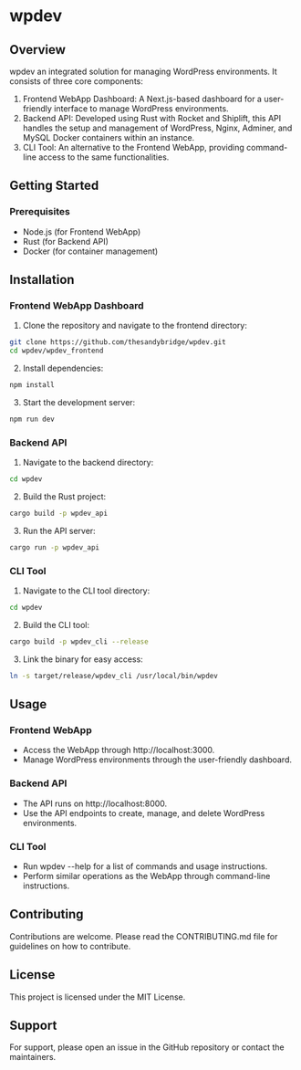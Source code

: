 # wpdev

## Overview

wpdev an integrated solution for managing WordPress environments. It consists of three core components:

1. Frontend WebApp Dashboard: A Next.js-based dashboard for a user-friendly interface to manage WordPress environments.
2. Backend API: Developed using Rust with Rocket and Shiplift, this API handles the setup and management of WordPress, Nginx, Adminer, and MySQL Docker containers within an instance.
3. CLI Tool: An alternative to the Frontend WebApp, providing command-line access to the same functionalities.

## Getting Started

### Prerequisites

- Node.js (for Frontend WebApp)
- Rust (for Backend API)
- Docker (for container management)

## Installation

### Frontend WebApp Dashboard

1. Clone the repository and navigate to the frontend directory:

```bash
git clone https://github.com/thesandybridge/wpdev.git
cd wpdev/wpdev_frontend
```

2. Install dependencies:

```bash
npm install
```

3. Start the development server:

```bash
npm run dev
```

### Backend API

1. Navigate to the backend directory:

```bash
cd wpdev
```

2. Build the Rust project:

```bash
cargo build -p wpdev_api
```

3. Run the API server:

```bash
cargo run -p wpdev_api
```

### CLI Tool

1. Navigate to the CLI tool directory:

```bash
cd wpdev
```

2. Build the CLI tool:

```bash
cargo build -p wpdev_cli --release
```

3. Link the binary for easy access:

```bash
ln -s target/release/wpdev_cli /usr/local/bin/wpdev
```

## Usage

### Frontend WebApp

- Access the WebApp through http://localhost:3000.
- Manage WordPress environments through the user-friendly dashboard.

### Backend API

- The API runs on http://localhost:8000.
- Use the API endpoints to create, manage, and delete WordPress environments.

### CLI Tool

- Run wpdev --help for a list of commands and usage instructions.
- Perform similar operations as the WebApp through command-line instructions.

## Contributing

Contributions are welcome. Please read the CONTRIBUTING.md file for guidelines on how to contribute.

## License

This project is licensed under the MIT License.

## Support

For support, please open an issue in the GitHub repository or contact the maintainers.
